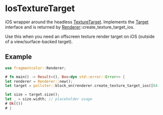 # IosTextureTarget

iOS wrapper around the headless [TextureTarget](https://fragmentcolor.org/api/texture_target). Implements the [Target](https://fragmentcolor.org/api/target) interface and is returned by [Renderer](https://fragmentcolor.org/api/renderer)::create_texture_target_ios.

Use this when you need an offscreen texture render target on iOS (outside of a view/surface-backed target).

## Example

```rust
use fragmentcolor::Renderer;

# fn main() -> Result<(), Box<dyn std::error::Error>> {
let renderer = Renderer::new();
let target = pollster::block_on(renderer.create_texture_target_ios([64, 64]))?;

let size = target.size();
let _ = size.width; // placeholder usage
# Ok(())
# }
```

